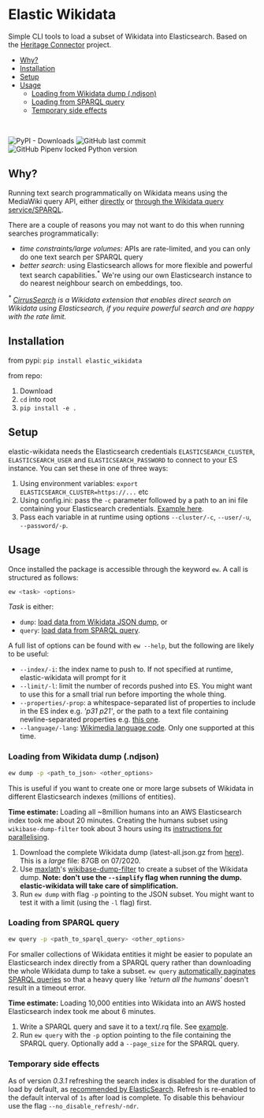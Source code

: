 # Elastic Wikidata

Simple CLI tools to load a subset of Wikidata into Elasticsearch. Based on the [Heritage Connector](https://www.sciencemuseumgroup.org.uk/project/heritage-connector/) project.

- [Why?](#why)
- [Installation](#installation)
- [Setup](#setup)
- [Usage](#usage)
  - [Loading from Wikidata dump (.ndjson)](#loading-from-wikidata-dump-ndjson)
  - [Loading from SPARQL query](#loading-from-sparql-query)
  - [Temporary side effects](#temporary-side-effects)

</br>

![PyPI - Downloads](https://img.shields.io/pypi/dm/elastic-wikidata)
![GitHub last commit](https://img.shields.io/github/last-commit/thesciencemuseum/elastic-wikidata)
![GitHub Pipenv locked Python version](https://img.shields.io/github/pipenv/locked/python-version/thesciencemuseum/elastic-wikidata)

## Why?

Running text search programmatically on Wikidata means using the MediaWiki query API, either [directly](https://en.wikipedia.org/w/api.php?action=query&list=search&srsearch=John_Snow&srlimit=10&srprop=size&formatversion=2) or [through the Wikidata query service/SPARQL](https://query.wikidata.org/#SELECT%20%2a%20WHERE%20%7B%0A%20%20SERVICE%20wikibase%3Amwapi%20%7B%0A%20%20%20%20%20%20bd%3AserviceParam%20wikibase%3Aendpoint%20%22en.wikipedia.org%22%3B%0A%20%20%20%20%20%20%20%20%20%20%20%20%20%20%20%20%20%20%20%20%20%20wikibase%3Aapi%20%22Search%22%3B%0A%20%20%20%20%20%20%20%20%20%20%20%20%20%20%20%20%20%20%20%20%20%20mwapi%3Asrsearch%20%22John%20Snow%22.%0A%20%20%20%20%20%20%3Ftitle%20wikibase%3AapiOutput%20mwapi%3Atitle.%0A%20%20%7D%0A%20%20%20hint%3APrior%20hint%3ArunLast%20%22true%22.%0A%20%20%20SERVICE%20wikibase%3Alabel%20%7B%20bd%3AserviceParam%20wikibase%3Alanguage%20%22en%22.%20%7D%0A%7D%20LIMIT%2020).

There are a couple of reasons you may not want to do this when running searches programmatically:

- *time constraints/large volumes:* APIs are rate-limited, and you can only do one text search per SPARQL query
- *better search:* using Elasticsearch allows for more flexible and powerful text search capabilities.<sup>*</sup> We're using our own Elasticsearch instance to do nearest neighbour search on embeddings, too. 

*<sup>&ast;</sup> [CirrusSearch](https://www.mediawiki.org/wiki/Extension:CirrusSearch) is a Wikidata extension that enables direct search on Wikidata using Elasticsearch, if you require powerful search and are happy with the rate limit.*

## Installation

from pypi: `pip install elastic_wikidata`

from repo:

1. Download
2. `cd` into root
3. `pip install -e .`

## Setup

elastic-wikidata needs the Elasticsearch credentials `ELASTICSEARCH_CLUSTER`, `ELASTICSEARCH_USER` and `ELASTICSEARCH_PASSWORD` to connect to your ES instance. You can set these in one of three ways:

1. Using environment variables: `export ELASTICSEARCH_CLUSTER=https://...` etc
2. Using config.ini: pass the `-c` parameter followed by a path to an ini file containing your Elasticsearch credentials. [Example here](./config.sample.ini).
3. Pass each variable in at runtime using options `--cluster/-c`, `--user/-u`, `--password/-p`.

## Usage

Once installed the package is accessible through the keyword `ew`. A call is structured as follows:

``` bash
ew <task> <options>
```

*Task* is either:

- `dump`: [load data from Wikidata JSON dump](#loading-from-wikidata-dump-ndjson), or
- `query`: [load data from SPARQL query](#loading-from-sparql-query).

A full list of options can be found with `ew --help`, but the following are likely to be useful:

- `--index/-i`: the index name to push to. If not specified at runtime, elastic-wikidata will prompt for it
- `--limit/-l`: limit the number of records pushed into ES. You might want to use this for a small trial run before importing the whole thing.
- `--properties/-prop`: a whitespace-separated list of properties to include in the ES index e.g. *'p31 p21'*, or the path to a text file containing newline-separated properties e.g. [this one](./pids.sample.cfg).
- `--language/-lang`: [Wikimedia language code](https://www.wikidata.org/wiki/Help:Wikimedia_language_codes/lists/all). Only one supported at this time.

### Loading from Wikidata dump (.ndjson)

``` bash
ew dump -p <path_to_json> <other_options>
```

This is useful if you want to create one or more large subsets of Wikidata in different Elasticsearch indexes (millions of entities).

**Time estimate:** Loading all ~8million humans into an AWS Elasticsearch index took me about 20 minutes. Creating the humans subset using `wikibase-dump-filter` took about 3 hours using its [instructions for parallelising](https://github.com/maxlath/wikibase-dump-filter/blob/master/docs/parallelize.md).

1. Download the complete Wikidata dump (latest-all.json.gz from [here](https://dumps.wikimedia.org/wikidatawiki/entities/)). This is a *large* file: 87GB on 07/2020.
2. Use [maxlath](https://github.com/maxlath)'s [wikibase-dump-filter](https://github.com/maxlath/wikibase-dump-filter/) to create a subset of the Wikidata dump. **Note: don't use the `--simplify` flag when running the dump. elastic-wikidata will take care of simplification.**
3. Run `ew dump` with flag `-p` pointing to the JSON subset. You might want to test it with a limit (using the `-l` flag) first.

### Loading from SPARQL query

``` bash
ew query -p <path_to_sparql_query> <other_options>
```

For smaller collections of Wikidata entities it might be easier to populate an Elasticsearch index directly from a SPARQL query rather than downloading the whole Wikidata dump to take a subset. `ew query` [automatically paginates SPARQL queries](examples/paginate%20query.ipynb) so that a heavy query like *'return all the humans'* doesn't result in a timeout error.

**Time estimate:** Loading 10,000 entities into Wikidata into an AWS hosted Elasticsearch index took me about 6 minutes.

1. Write a SPARQL query and save it to a text/.rq file. See [example](queries/humans.rq).
2. Run `ew query` with the `-p` option pointing to the file containing the SPARQL query. Optionally add a `--page_size` for the SPARQL query.

### Temporary side effects

As of version *0.3.1* refreshing the search index is disabled for the duration of load by default, as [recommended by ElasticSearch](https://www.elastic.co/guide/en/elasticsearch/reference/current/tune-for-indexing-speed.html#_unset_or_increase_the_refresh_interval). Refresh is re-enabled to the default interval of `1s` after load is complete. To disable this behaviour use the flag `--no_disable_refresh/-ndr`.
